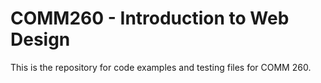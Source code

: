 # COMM260 - Introduction to Web Design

This is the repository for code examples and testing files for COMM 260. 


